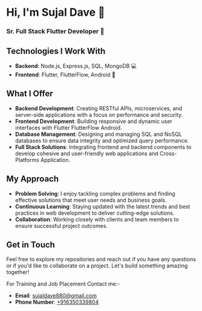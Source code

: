 # Hi, I'm Sujal Dave 👋
### Sr. Full Stack Flutter Developer 🚀

## Technologies I Work With

- **Backend**: Node.js, Express.js, SQL, MongoDB 💻
- **Frontend**: Flutter, FlutterFlow, Android 📲

## What I Offer

- **Backend Development**: Creating RESTful APIs, microservices, and server-side applications with a focus on performance and security.
- **Frontend Development**: Building responsive and dynamic user interfaces with Flutter FlutterFlow Android.
- **Database Management**: Designing and managing SQL and NoSQL databases to ensure data integrity and optimized query performance.
- **Full Stack Solutions**: Integrating frontend and backend components to develop cohesive and user-friendly web applications and Cross-Platforms Application.

## My Approach

- **Problem Solving**: I enjoy tackling complex problems and finding effective solutions that meet user needs and business goals.
- **Continuous Learning**: Staying updated with the latest trends and best practices in web development to deliver cutting-edge solutions.
- **Collaboration**: Working closely with clients and team members to ensure successful project outcomes.

## Get in Touch

Feel free to explore my repositories and reach out if you have any questions or if you'd like to collaborate on a project. Let's build something amazing together!

For Training and Job Placement Contact me:- 

- **Email**: [sujaldave880@gmail.com](mailto:sujaldave880@gmail.com)
- **Phone Number**: [+916350339804](contact:+916350339804)
